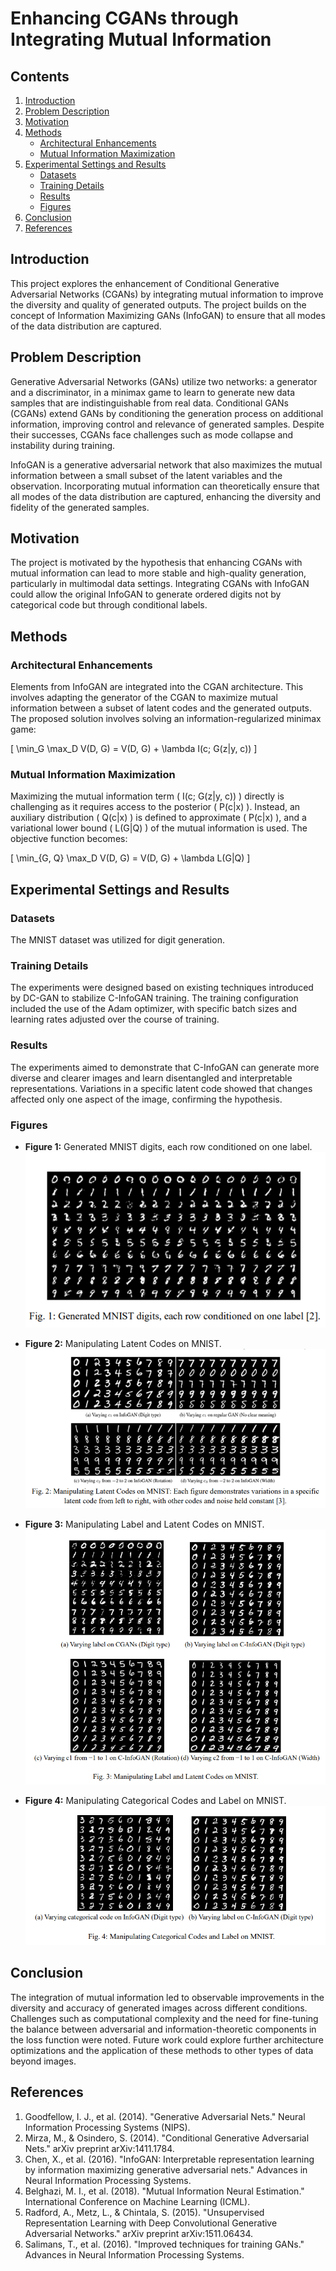 # Enhancing CGANs through Integrating Mutual Information

## Contents
1. [Introduction](#introduction)
2. [Problem Description](#problem-description)
3. [Motivation](#motivation)
4. [Methods](#methods)
   - [Architectural Enhancements](#architectural-enhancements)
   - [Mutual Information Maximization](#mutual-information-maximization)
5. [Experimental Settings and Results](#experimental-settings-and-results)
   - [Datasets](#datasets)
   - [Training Details](#training-details)
   - [Results](#results)
   - [Figures](#figures)
6. [Conclusion](#conclusion)
7. [References](#references)

## Introduction
This project explores the enhancement of Conditional Generative Adversarial Networks (CGANs) by integrating mutual information to improve the diversity and quality of generated outputs. The project builds on the concept of Information Maximizing GANs (InfoGAN) to ensure that all modes of the data distribution are captured.

## Problem Description
Generative Adversarial Networks (GANs) utilize two networks: a generator and a discriminator, in a minimax game to learn to generate new data samples that are indistinguishable from real data. Conditional GANs (CGANs) extend GANs by conditioning the generation process on additional information, improving control and relevance of generated samples. Despite their successes, CGANs face challenges such as mode collapse and instability during training.

InfoGAN is a generative adversarial network that also maximizes the mutual information between a small subset of the latent variables and the observation. Incorporating mutual information can theoretically ensure that all modes of the data distribution are captured, enhancing the diversity and fidelity of the generated samples.

## Motivation
The project is motivated by the hypothesis that enhancing CGANs with mutual information can lead to more stable and high-quality generation, particularly in multimodal data settings. Integrating CGANs with InfoGAN could allow the original InfoGAN to generate ordered digits not by categorical code but through conditional labels.

## Methods

### Architectural Enhancements
Elements from InfoGAN are integrated into the CGAN architecture. This involves adapting the generator of the CGAN to maximize mutual information between a subset of latent codes and the generated outputs. The proposed solution involves solving an information-regularized minimax game:

\[ \min_G \max_D V(D, G) = V(D, G) + \lambda I(c; G(z|y, c)) \]

### Mutual Information Maximization
Maximizing the mutual information term \( I(c; G(z|y, c)) \) directly is challenging as it requires access to the posterior \( P(c|x) \). Instead, an auxiliary distribution \( Q(c|x) \) is defined to approximate \( P(c|x) \), and a variational lower bound \( L(G|Q) \) of the mutual information is used. The objective function becomes:

\[ \min_{G, Q} \max_D V(D, G) = V(D, G) + \lambda L(G|Q) \]

## Experimental Settings and Results

### Datasets
The MNIST dataset was utilized for digit generation.

### Training Details
The experiments were designed based on existing techniques introduced by DC-GAN to stabilize C-InfoGAN training. The training configuration included the use of the Adam optimizer, with specific batch sizes and learning rates adjusted over the course of training.

### Results
The experiments aimed to demonstrate that C-InfoGAN can generate more diverse and clearer images and learn disentangled and interpretable representations. Variations in a specific latent code showed that changes affected only one aspect of the image, confirming the hypothesis.

### Figures
- **Figure 1:** Generated MNIST digits, each row conditioned on one label.
  ![Figure 1](images/figure1.png)

- **Figure 2:** Manipulating Latent Codes on MNIST.
  ![Figure 2](images/figure2.png)

- **Figure 3:** Manipulating Label and Latent Codes on MNIST.
  ![Figure 3](images/figure3.png)

- **Figure 4:** Manipulating Categorical Codes and Label on MNIST.
  ![Figure 4](images/figure4.png)


## Conclusion
The integration of mutual information led to observable improvements in the diversity and accuracy of generated images across different conditions. Challenges such as computational complexity and the need for fine-tuning the balance between adversarial and information-theoretic components in the loss function were noted. Future work could explore further architecture optimizations and the application of these methods to other types of data beyond images.

## References
1. Goodfellow, I. J., et al. (2014). "Generative Adversarial Nets." Neural Information Processing Systems (NIPS).
2. Mirza, M., & Osindero, S. (2014). "Conditional Generative Adversarial Nets." arXiv preprint arXiv:1411.1784.
3. Chen, X., et al. (2016). "InfoGAN: Interpretable representation learning by information maximizing generative adversarial nets." Advances in Neural Information Processing Systems.
4. Belghazi, M. I., et al. (2018). "Mutual Information Neural Estimation." International Conference on Machine Learning (ICML).
5. Radford, A., Metz, L., & Chintala, S. (2015). "Unsupervised Representation Learning with Deep Convolutional Generative Adversarial Networks." arXiv preprint arXiv:1511.06434.
6. Salimans, T., et al. (2016). "Improved techniques for training GANs." Advances in Neural Information Processing Systems.

